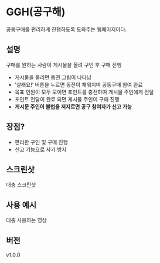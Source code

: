 # GGH(공구해)

공동구매를 편리하게 진행하도록 도와주는 웹페이지이다.

## 설명

구매를 원하는 사람이 게시물을 올려 구인 후 구매 진행

 * 게시물을 올리면 동전 그림이 나타남
 * '살래요!' 버튼을 누르면 동전이 채워지며 공동구매 참여 완료
 * 목표 인원이 모두 모이면 포인트를 충전하여 게시물 주인에게 전달
 * 포인트 전달이 완료 되면 게시물 주인이 구매 진행
 * __게시문 주인이 불법을 저지르면 공구 참여자가 신고 가능__

## 장점?

 * 편리한 구인 및 구매 진행
 * 신고 기능으로 사기 방지

## 스크린샷

대충 스크린샷

## 사용 예시

대충 사용하는 영상

## 버전

v1.0.0
